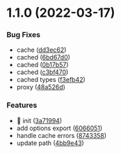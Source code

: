 # 1.1.0 (2022-03-17)


### Bug Fixes

* cache ([dd3ec62](https://github.com/doclify/doclify-proxy/commit/dd3ec62ccd509df63a0c26d86af9d016a7b66ea3))
* cached ([6bd67d0](https://github.com/doclify/doclify-proxy/commit/6bd67d07286458eaeb646849120bf7f19ff0e69a))
* cached ([0b17b57](https://github.com/doclify/doclify-proxy/commit/0b17b57487353d342ddc7b63b4305475d4ebdee9))
* cached ([c3bf470](https://github.com/doclify/doclify-proxy/commit/c3bf4703a7d988fd70998767105a6077dc5e72f8))
* cached types ([f3efb42](https://github.com/doclify/doclify-proxy/commit/f3efb4210467f25ca54779d5856c384c6dfa5cdc))
* proxy ([48a526d](https://github.com/doclify/doclify-proxy/commit/48a526d41c568577b441923a33227dcf6612c7ec))


### Features

* :tada: init ([3a71994](https://github.com/doclify/doclify-proxy/commit/3a719943ad53b30060721c2d3f2b34ea50e13f04))
* add options export ([6066051](https://github.com/doclify/doclify-proxy/commit/6066051dbf7cdecd75bfd936ddb8cf9221d9d4f4))
* handle cache errors ([8743358](https://github.com/doclify/doclify-proxy/commit/8743358eddc7e17d15e5ec99e319e9a77a23c4f3))
* update path ([4bb9e43](https://github.com/doclify/doclify-proxy/commit/4bb9e433cd4ed88aece2243d2f8e1df45fb456c6))

